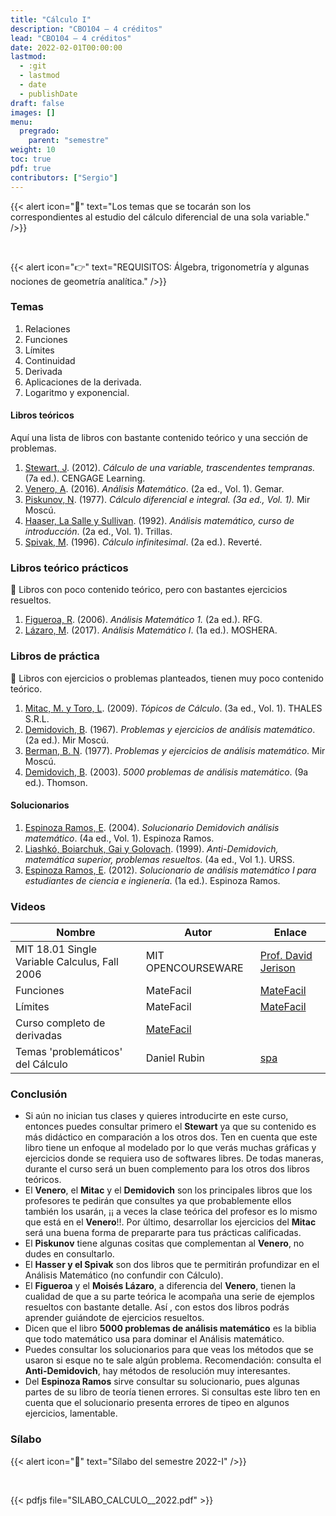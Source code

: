 ```yaml
---
title: "Cálculo I"
description: "CBO104 — 4 créditos"
lead: "CBO104 — 4 créditos"
date: 2022-02-01T00:00:00
lastmod:
  - :git
  - lastmod
  - date
  - publishDate
draft: false
images: []
menu:
  pregrado:
    parent: "semestre"
weight: 10
toc: true
pdf: true
contributors: ["Sergio"]
---
```


{{< alert icon="📌" text="Los temas que se tocarán son los correspondientes al estudio del cálculo diferencial de una sola variable." />}}

<br>

{{< alert icon="👉" text="REQUISITOS: Álgebra, trigonometría y algunas nociones de geometría analítica." />}}

### Temas

1. Relaciones
2. Funciones
3. Límites
4. Continuidad
5. Derivada
6. Aplicaciones de la derivada.
7. Logaritmo y exponencial.

#### Libros teóricos

Aquí una lista de libros con bastante contenido teórico y una sección de problemas.

1. [Stewart, J](#libros). (2012).  *Cálculo de una variable, trascendentes tempranas.* (7a ed.). CENGAGE Learning.
2. [Venero, A](#libros). (2016). *Análisis Matemático*. (2a ed., Vol. 1). Gemar.
3. [Piskunov, N](#libros). (1977). *Cálculo diferencial e integral. (3a ed., Vol. 1).* Mir Moscú.
4. [Haaser, La Salle y Sullivan](#libros). (1992). *Análisis matemático, curso de introducción*. (2a ed., Vol. 1). Trillas.
5. [Spivak, M](#libros). (1996). *Cálculo infinitesimal*. (2a ed.). Reverté.

### Libros teórico prácticos

🔸 Libros con poco contenido teórico, pero con bastantes ejercicios resueltos.

1. [Figueroa, R](https://drive.google.com/file/d/1DpDBrbcqviA0mU690t8cs1cxQoE5X_qm/view?usp=sharing). (2006). *Análisis Matemático 1.* (2a ed.). RFG.
2. [Lázaro, M](https://drive.google.com/file/d/19ZBUZLjwVgSdCaOMYQMgXLLmeNbYdWdU/view?usp=sharing). (2017). *Análisis Matemático I*. (1a ed.). MOSHERA.

### Libros de práctica

🔸 Libros con ejercicios o problemas planteados, tienen muy poco contenido teórico.

1. [Mitac, M. y Toro, L](https://drive.google.com/file/d/1MOT2I09rxMff24BfZGQCkWSumTwn72GY/view?usp=sharing). (2009). *Tópicos de Cálculo*. (3a ed., Vol. 1). THALES S.R.L.
2. [Demidovich, B](https://drive.google.com/file/d/1Be__Egs-IUOtSFwP9MbitEuOvlWxcl8N/view?usp=sharing). (1967). *Problemas y ejercicios de análisis matemático*. (2a ed.). Mir Moscú.
3. [Berman, B. N](https://drive.google.com/file/d/1BEXlF28O9eFIeP2NGq8nrtFXJ8cTtnoY/view?usp=sharing). (1977). *Problemas y ejercicios de análisis matemático*. Mir Moscú.
4. [Demidovich, B](https://drive.google.com/file/d/1B4_ik7jK4cEVIkiZihfihQezcS-2RM3I/view?usp=sharing). (2003). *5000 problemas de análisis matemático*. (9a ed.). Thomson.

#### Solucionarios

1. [Espinoza Ramos, E](https://drive.google.com/file/d/1CphyGGJN3YpnX1Wo72xQzbE_W8sm2mCz/view?usp=sharing). (2004). *Solucionario Demidovich análisis matemático*. (4a ed., Vol. 1). Espinoza Ramos.
2. [Liashkó, Boiarchuk, Gai y Golovach](https://drive.google.com/file/d/1BAKwzbLHqIHy3vzl6p1vhpK5jjmhs7lv/view?usp=sharing). (1999). *Anti-Demidovich, matemática superior, problemas resueltos*. (4a ed., Vol 1.). URSS.
3. [Espinoza Ramos, E](https://drive.google.com/file/d/1CxkzwugNRq8d1Bckpn8KjsSlI8UmRMwb/view?usp=sharing). (2012). *Solucionario de análisis matemático I para estudiantes de ciencia e ingienería*. (1a ed.). Espinoza Ramos.

### Videos

|Nombre|Autor|Enlace|
|------|-----|------|
|MIT 18.01 Single Variable Calculus, Fall 2006|MIT OPENCOURSEWARE|[Prof. David Jerison](https://www.youtube.com/playlist?list=PL590CCC2BC5AF3BC1)|
|Funciones|MateFacil|[MateFacil](https://www.youtube.com/playlist?list=PL9SnRnlzoyX05sjBvbujQWjRFjLUOuVxb)|
|Límites|MateFacil|[MateFacil](https://www.youtube.com/playlist?list=PL9SnRnlzoyX0o0z-YWbg6P3Pz9I0xlklS)|
|Curso completo de derivadas|[MateFacil](https://www.youtube.com/playlist?list=PL9SnRnlzoyX1kIbHdA7GN-6g-hvkyLbWp)|
|Temas 'problemáticos' del Cálculo|Daniel Rubin|[spa](https://www.youtube.com/playlist?list=PLw3pvR_YJeRcMaubDZvkjayqDJT4Tx47A)|

### Conclusión

- Si aún no inician tus clases y quieres introducirte en este curso, entonces puedes consultar primero el **Stewart** ya que su contenido es más didáctico en comparación a los otros dos. Ten en cuenta que este libro tiene un enfoque al modelado por lo que verás muchas gráficas y ejercicios donde se requiera uso de softwares libres. De todas maneras, durante el curso será un buen complemento para los otros dos libros teóricos.
- El **Venero**, el **Mitac** y el **Demidovich** son los principales libros que los profesores te pedirán que consultes ya que probablemente ellos también los usarán, ¡¡ a veces la clase teórica del profesor es lo mismo que está en el **Venero**!!. Por último, desarrollar los ejercicios del **Mitac** será una buena forma de prepararte para tus prácticas calificadas.
- El **Piskunov** tiene algunas cositas que complementan al **Venero**, no dudes en consultarlo.
- El **Hasser y el Spivak** son dos libros que te permitirán profundizar en el Análisis Matemático (no confundir con Cálculo).  
- El **Figueroa** y el **Moisés Lázaro**, a diferencia del **Venero**, tienen la cualidad de que a su parte teórica le acompaña una serie de ejemplos resueltos con bastante detalle. Así , con estos dos libros podrás aprender guiándote de ejercicios resueltos.
- Dicen que el libro **5000 problemas de análisis matemático** es la biblia que todo matemático usa para dominar el Análisis matemático.
- Puedes consultar los solucionarios para que veas los métodos que se usaron si esque no te sale algún problema.
  Recomendación: consulta el **Anti-Demidovich**, hay métodos de resolución muy interesantes.
- Del **Espinoza Ramos** sirve consultar su solucionario, pues algunas partes de su libro de teoría tienen errores. Si consultas este libro ten en cuenta que el solucionario presenta errores de tipeo en algunos ejercicios, lamentable.

### Sílabo

{{< alert icon="🔔" text="Sílabo del semestre 2022-I" />}}

<br>

{{< pdfjs file="SILABO_CALCULO__2022.pdf" >}}
